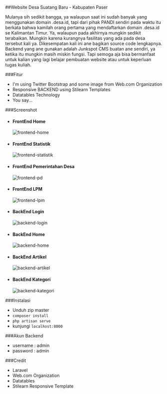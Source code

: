 ##Website Desa Suatang Baru - Kabupaten Paser

Mulanya sih sedikit bangga, ya walaupun saat ini sudah banyak yang menggunakan domain .desa.id, tapi dari pihak PANDI sendiri pada waktu itu berkata bahwa kamilah orang pertama yang mendaftarkan domain .desa.id se Kalimantan Timur. Ya, walaupun pada akhirnya mungkin sedikit terabaikan. Mungkin karena kurangnya fasilitas yang ada pada desa tersebut kali ya. Dikesempatan kali ini ane bagikan source code lengkapnya. Backend yang ane gunakan adalah Junkspot CMS buatan ane sendiri, ya ketika itu mungkin masih miskin fungsi. Tapi semoga aja bisa bermanfaat untuk kalian yang lagi belajar pembuatan website atau untuk keperluan tugas kuliah. 

###Fitur
 - I'm using Twitter Bootstrap and some image from Web.com Organization
 - Responsive BACKEND using Stilearn Templates
 - Datatables Technology
 - You say...

###Screenshot
 - #### FrontEnd Home
   ![frontend-home](https://raw.github.com/novay/novay-gallery/master/My%20Screenshot/suatang/suatang-front.JPG)
 - #### FrontEnd Statistik
   ![frontend-statistik](https://raw.github.com/novay/novay-gallery/master/My%20Screenshot/suatang/suatang-front-statistik.JPG)
 - #### FrontEnd Pemerintahan Desa
   ![frontend-pd](https://raw.github.com/novay/novay-gallery/master/My%20Screenshot/suatang/suatang-front-pd.JPG)
 - #### FrontEnd LPM
   ![frontend-lpm](https://raw.github.com/novay/novay-gallery/master/My%20Screenshot/suatang/suatang-front-lpm.JPG)

 - #### BackEnd Login
   ![backend-login](https://raw.github.com/novay/novay-gallery/master/My%20Screenshot/suatang/suatang-login.JPG)
 - #### BackEnd Home
   ![backend-home](https://raw.github.com/novay/novay-gallery/master/My%20Screenshot/suatang/suatang-admin-home.JPG)
 - #### BackEnd Artikel
   ![backend-artikel](https://raw.github.com/novay/novay-gallery/master/My%20Screenshot/suatang/suatang-admin-artikel.jpg)
 - #### BackEnd Kategori
   ![backend-kategori](https://raw.github.com/novay/novay-gallery/master/My%20Screenshot/suatang/suatang-admin-kategori.JPG)

###Instalasi
 - Unduh zip master
 - `composer install`
 - `php artisan serve`
 - kunjungi `localhost:8000`

###Akun Backend
 - username : admin
 - password : admin

###Credit
 - Laravel
 - Web.com Organization
 - Datatables
 - Stilearn Responsive Template
